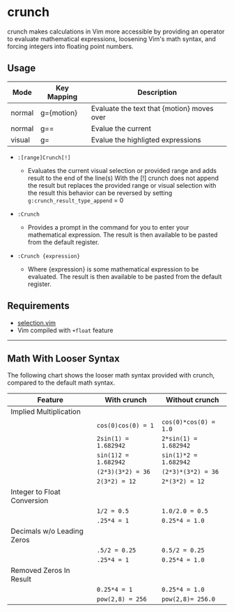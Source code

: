 crunch
======

crunch makes calculations in Vim more accessible by providing an operator to
evaluate mathematical expressions, loosening Vim's math syntax, and forcing
integers into floating point numbers.

Usage
-----

| Mode   | Key Mapping | Description                                |
|--------|-------------|--------------------------------------------|
| normal | g={motion}  | Evaluate the text that {motion} moves over |
| normal | g==         | Evalue the current                         |
| visual | g=          | Evalue the highligted expressions          |

* `:[range]Crunch[!]`
    * Evaluates the current visual selection or provided range and adds result
      to the end of the line(s) With the [!] crunch does not append the result
      but replaces the provided range or visual selection with the result this
      behavior can be reversed  by setting  `g:crunch_result_type_append` = 0

* `:Crunch`
    * Provides a prompt in the command for you to enter your mathematical
      expression. The result is then available to be pasted from the default
      register.

* `:Crunch {expression}`
    * Where {expression} is some mathematical expression to be evaluated. The
      result is then available to be pasted from the default register.

Requirements
------------
* [selection.vim](https://github.com/arecarn/selection.vim)
* Vim compiled with `+float` feature

------------------------------------------------------------------------------

Math With Looser Syntax
-----------------------
The following chart shows the looser math syntax provided with crunch, compared
to the default math syntax.

|       **Feature**         |    **With crunch**      |  **Without crunch** |
| ------------------------- | ---------------------   | ------------------- |
|Implied Multiplication     |                         |                     |
|                           |`cos(0)cos(0) = 1`       |`cos(0)*cos(0) = 1.0`|
|                           |`2sin(1) = 1.682942`     |`2*sin(1) = 1.682942`|
|                           |`sin(1)2 = 1.682942`     |`sin(1)*2 = 1.682942`|
|                           |`(2*3)(3*2) = 36`        |`(2*3)*(3*2) = 36`   |
|                           |`2(3*2) = 12`            |`2*(3*2) = 12`       |
|Integer to Float Conversion|                         |                     |
|                           |`1/2 = 0.5`              |`1.0/2.0 = 0.5`      |
|                           |`.25*4 = 1`              |`0.25*4 = 1.0`       |
|Decimals w/o Leading Zeros |                         |                     |
|                           |`.5/2 = 0.25`            |`0.5/2 = 0.25`       |
|                           |`.25*4 = 1`              |`0.25*4 = 1.0`       |
|Removed Zeros In Result    |                         |                     |
|                           |`0.25*4 = 1`             |`0.25*4 = 1.0`       |
|                           |`pow(2,8) = 256`         |`pow(2,8)= 256.0`    |
